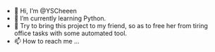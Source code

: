 - 👋 Hi, I’m @YSCheeen
- 👀 I’m currently learning Python.
- 🌱 Try to bring this project to my friend, so as to free her from tiring office tasks with some automated tool.   
- 📫 How to reach me ...

<!---
YSCheeen/YSCheeen is a ✨ special ✨ repository because its `README.md` (this file) appears on your GitHub profile.
You can click the Preview link to take a look at your changes.
--->
